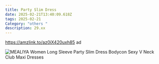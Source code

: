 ```yaml
---
title: Party Slim Dress
date: 2025-02-21T13:40:09.618Z
tags: 2025-02-21
Category: "others "
description: 29.xx
---
```

https://amzlink.to/az0iX420uxh85  ad 

![MEALIYA Women Long Sleeve Party Slim Dress Bodycon Sexy V Neck Club Maxi Dresses](https://m.media-amazon.com/images/I/61mx8cxcDkL._AC_SX679_.jpg)

<!--EndFragment-->
